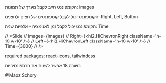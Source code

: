 הקומפוננט חייב לקבל מערך של תמונות: images

הקומפוננט יכול לקבל קומפוננטים של חצים ולחצנים: Right, Left, Button

הקומפוננט יכול לקבל זמן לאנימציה - אלפיות שניה: Time

// <Slide
//  images={images}
//  Right={<hi2.HiChevronRight className='h-10 w-10' />}
//  Left={<hi2.HiChevronLeft className='h-10 w-10' />}
//  Time={3000}
// />

required packages: react-icons, tailwindcss

בשורה 18 אפשר לשנות את הרספונסיביות



@Maoz Schory